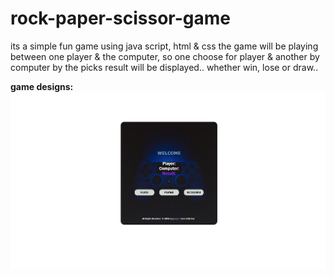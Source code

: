 # rock-paper-scissor-game
its a simple fun game using java script, html &amp; css 
the game will be playing between one player & the computer, so one choose for player & another by computer 
by the picks result will be displayed.. whether win, lose or draw..

<b>game designs: </b>
<img align="left" alt="coding" width="750" padding-top="50px" src="https://github.com/Diganta02/rock-paper-scissor-game/blob/main/result1.png">


